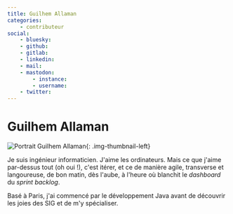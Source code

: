 ```yaml
---
title: Guilhem Allaman
categories:
    - contributeur
social:
    - bluesky:
    - github:
    - gitlab:
    - linkedin:
    - mail:
    - mastodon:
        - instance:
        - username:
    - twitter:
---
```


# Guilhem Allaman

<!-- --8<-- [start:author-sign-block] -->

![Portrait Guilhem Allaman](https://cdn.geotribu.fr/img/internal/contributeurs/gall.jpg "Portrait Guilhem Allaman"){: .img-thumbnail-left}

Je suis ingénieur informaticien. J'aime les ordinateurs. Mais ce que j'aime par-dessus tout (oh oui !), c'est itérer, et ce de manière agile, transverse et langoureuse, de bon matin, dès l'aube, à l'heure où blanchit le _dashboard_ du _sprint backlog_.

Basé à Paris, j'ai commencé par le développement Java avant de découvrir les joies des SIG et de m'y spécialiser.

<!-- --8<-- [end:author-sign-block] -->
